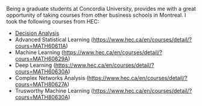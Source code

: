 Being a graduate students at Concordia University, provides me with a great opportunity of taking courses from other business schools in Montreal. I took the following courses from HEC:
- [Decision Analysis](https://www.hec.ca/en/courses/detail/?cours=MATH60615A)
- Advanced Statistical Learning (https://www.hec.ca/en/courses/detail/?cours=MATH60611A)
- Machine Learning (https://www.hec.ca/en/courses/detail/?cours=MATH60629A)
- Deep Learning (https://www.hec.ca/en/courses/detail/?cours=MATH60630A)
- Complex Networks Analysis (https://www.hec.ca/en/courses/detail/?cours=MATH80627A)
- Trusworthy Machine Learning (https://www.hec.ca/en/courses/detail/?cours=MATH80630A)



